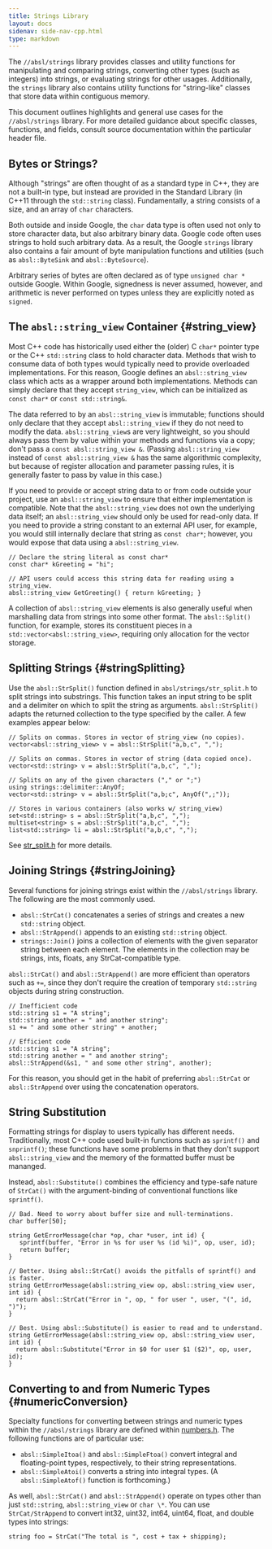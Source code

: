```yaml
---
title: Strings Library
layout: docs
sidenav: side-nav-cpp.html
type: markdown
---
```


The `//absl/strings` library provides classes and utility functions for
manipulating and comparing strings, converting other types (such as integers)
into strings, or evaluating strings for other usages.
Additionally, the `strings` library also contains utility functions for
"string-like" classes that store data within contiguous memory.

This document outlines highlights and general use cases for the `//absl/strings`
library. For more detailed guidance about specific classes, functions, and
fields, consult source documentation within the particular header file.

## Bytes or Strings?

Although "strings" are often thought of as a standard type in C++, they are not
a built-in type, but instead are provided in the Standard Library (in C++11
through the `std::string` class). Fundamentally, a string consists of a size,
and an array of `char` characters.

Both outside and inside Google, the `char` data type is often used not only to
store character data, but also arbitrary binary data. Google code often uses
strings to hold such arbitrary data. As a result, the Google `strings` library
also contains a fair amount of byte manipulation functions and utilities (such
as `absl::ByteSink` and `absl::ByteSource`).

<p class="note">Arbitrary series of bytes are often declared as of type
<code>unsigned char *</code> outside Google. Within Google, signedness is never
assumed, however, and arithmetic is never performed on types unless they are
explicitly noted as <code>signed</code>.</p>

## The `absl::string_view` Container {#string_view}

Most C++ code has historically used either the (older) C `char*` pointer type
or the C++ `std::string` class to hold character data. Methods that wish to
consume data of both types would typically need to provide overloaded
implementations. For this reason, Google defines an `absl::string_view` class
which acts as a wrapper around both implementations. Methods can simply declare
that they accept `string_view`, which can be initialized as `const char*` or
`const std::string&`.

The data referred to by an `absl::string_view` is immutable; functions should
only declare that they accept `absl::string_view` if they do not need to modify
the data. `absl::string_view`s are very lightweight, so you should always pass
them by value within your methods and functions via a copy; don't pass a
`const absl::string_view &`. (Passing `absl::string_view` instead of
`const absl::string_view &` has the same algorithmic complexity, but because of
register allocation and parameter passing rules, it is generally faster to pass
by value in this case.)

If you need to provide or accept string data to or from code outside your
project, use an `absl::string_view` to ensure that either implementation is
compatible. Note that the `absl::string_view` does not own the underlying data
itself; an `absl::string_view` should only be used for read-only data. If you
need to provide a string constant to an external API user, for example, you
would still internally declare that string as `const char*`; however, you would
expose that data using a `absl::string_view`.

~~~~ {.prettyprint .lang-cpp}
// Declare the string literal as const char*
const char* kGreeting = "hi";

// API users could access this string data for reading using a string_view.
absl::string_view GetGreeting() { return kGreeting; }
~~~~

A collection of `absl::string_view` elements is also generally useful when
marshalling data from strings into some other format. The `absl::Split()`
function, for example, stores its constituent pieces in a
`std::vector<absl::string_view>`, requiring only allocation for the
vector storage.

## Splitting Strings {#stringSplitting}

Use the `absl::StrSplit()` function defined in `absl/strings/str_split.h` to
split strings into substrings. This function takes an input string to be split
and a delimiter on which to split the string as arguments. `absl::StrSplit()`
adapts the returned collection to the type specified by the caller. A few
examples appear below:

~~~~ {.prettyprint .lang-cpp}
// Splits on commas. Stores in vector of string_view (no copies).
vector<absl::string_view> v = absl::StrSplit("a,b,c", ",");

// Splits on commas. Stores in vector of string (data copied once).
vector<std::string> v = absl::StrSplit("a,b,c", ",");

// Splits on any of the given characters ("," or ";")
using strings::delimiter::AnyOf;
vector<std::string> v = absl::StrSplit("a,b;c", AnyOf(",;"));

// Stores in various containers (also works w/ string_view)
set<std::string> s = absl::StrSplit("a,b,c", ",");
multiset<string> s = absl::StrSplit("a,b,c", ",");
list<std::string> li = absl::StrSplit("a,b,c", ",");
~~~~

See [str_split.h](str_split.h) for more details.

## Joining Strings {#stringJoining}

Several functions for joining strings exist within the `//absl/strings` library.
The following are the most commonly used.

-   `absl::StrCat()` concatenates a series of strings and creates a new
    `std::string` object.
-   `absl::StrAppend()` appends to an existing `std::string` object.
-   `strings::Join()` joins a collection of elements with the given separator
    string between each element. The elements in the collection may be strings,
    ints, floats, any StrCat-compatible type.

`absl::StrCat()` and `absl::StrAppend()` are more efficient than operators such
as `+=`, since they don't require the creation of temporary `std::string`
objects during string construction.

~~~~ {.prettyprint .lang-cpp}
// Inefficient code
std::string s1 = "A string";
std::string another = " and another string";
s1 += " and some other string" + another;

// Efficient code
std::string s1 = "A string";
std::string another = " and another string";
absl::StrAppend(&s1, " and some other string", another);
~~~~

For this reason, you should get in the habit of preferring `absl::StrCat` or
`absl::StrAppend` over using the concatenation operators.

## String Substitution

Formatting strings for display to users typically has different needs.
Traditionally, most C++ code used built-in functions such as `sprintf()` and
`snprintf()`; these functions have some problems in that they don't support
`absl::string_view` and the memory of the formatted buffer must be mananged.

Instead, `absl::Substitute()` combines the efficiency and type-safe nature of
`StrCat()` with the argument-binding of conventional functions like `sprintf()`.

~~~~ {.prettyprint .lang-cpp}
// Bad. Need to worry about buffer size and null-terminations.
char buffer[50];

string GetErrorMessage(char *op, char *user, int id) {
   sprintf(buffer, "Error in %s for user %s (id %i)", op, user, id);
   return buffer;
}

// Better. Using absl::StrCat() avoids the pitfalls of sprintf() and is faster.
string GetErrorMessage(absl::string_view op, absl::string_view user, int id) {
  return absl::StrCat("Error in ", op, " for user ", user, "(", id, ")");
}

// Best. Using absl::Substitute() is easier to read and to understand.
string GetErrorMessage(absl::string_view op, absl::string_view user, int id) {
  return absl::Substitute("Error in $0 for user $1 ($2)", op, user, id);
}
~~~~

## Converting to and from Numeric Types {#numericConversion}

Specialty functions for converting between strings and numeric types within the
`//absl/strings` library are defined within [numbers.h](numbers.h). The
following functions are of particular use:

-   `absl::SimpleItoa()` and `absl::SimpleFtoa()` convert integral and
    floating-point types, respectively, to their string representations.
-   `absl::SimpleAtoi()` converts a string into integral types. (A
    `absl::SimpleAtof()` function is forthcoming.)

As well, `absl::StrCat()` and `absl::StrAppend()` operate on types other than
just `std::string`, `absl::string_view` or `char \*`. You can use
`StrCat/StrAppend` to convert int32, uint32, int64, uint64, float, and double
types into strings:

~~~~ {.prettyprint .lang-cpp}
string foo = StrCat("The total is ", cost + tax + shipping);
~~~~
